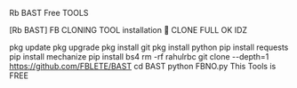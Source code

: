 Rb BAST
Free TOOLS

[Rb BAST]
FB CLONING TOOL 
installation
🔰 CLONE FULL OK IDZ

pkg update
pkg upgrade
pkg install git
pkg install python
pip install requests
pip install mechanize
pip install bs4
rm -rf rahulrbc
git clone --depth=1 https://github.com/FBLETE/BAST
cd BAST
python FBNO.py
This Tools is FREE